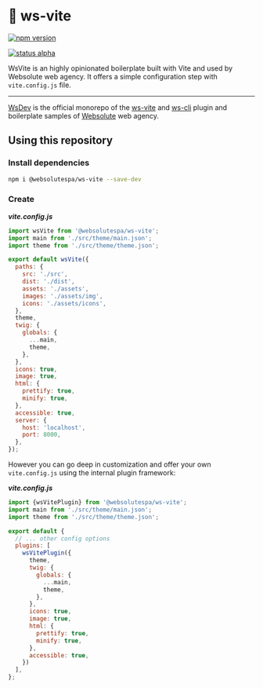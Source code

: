 # 🔵 ws-vite

[![npm version](https://badge.fury.io/js/%40websolutespa%2Fws-vite.svg)](https://badge.fury.io/js/%40websolutespa%2Fws-vite)

[![status alpha](https://img.shields.io/badge/status-alpha-red.svg)](https://shields.io/)

WsVite is an highly opinionated boilerplate built with Vite and used by Websolute web agency.
It offers a simple configuration step with `vite.config.js` file.
___
[WsDev](https://github.com/websolutespa/wsdev) is the official monorepo of the [ws-vite](https://github.com/websolutespa/wsdev/blob/main/packages/ws-vite/README.md) and [ws-cli](https://github.com/websolutespa/wsdev/blob/main/packages/ws-cli/README.md) plugin and boilerplate samples of [Websolute](https://www.websolute.com) web agency.

## Using this repository

### Install dependencies

```sh
npm i @websolutespa/ws-vite --save-dev
```
### Create 

***vite.config.js***
```js
import wsVite from '@websolutespa/ws-vite';
import main from './src/theme/main.json';
import theme from './src/theme/theme.json';

export default wsVite({
  paths: {
    src: './src',
    dist: './dist',
    assets: './assets',
    images: './assets/img',
    icons: './assets/icons',
  },
  theme,
  twig: {
    globals: {
      ...main,
      theme,
    },
  },
  icons: true,
  image: true,
  html: {
    prettify: true,
    minify: true,
  },
  accessible: true,
  server: {
    host: 'localhost',
    port: 8000,
  },
});
```

However you can go deep in customization and offer your own `vite.config.js`
using the internal plugin framework:

***vite.config.js***
```js
import {wsVitePlugin} from '@websolutespa/ws-vite';
import main from './src/theme/main.json';
import theme from './src/theme/theme.json';

export default {
  // ... other config options
  plugins: [
    wsVitePlugin({
      theme,
      twig: {
        globals: {
          ...main,
          theme,
        },
      },
      icons: true,
      image: true,
      html: {
        prettify: true,
        minify: true,
      },
      accessible: true,
    })
  ],
};
```
